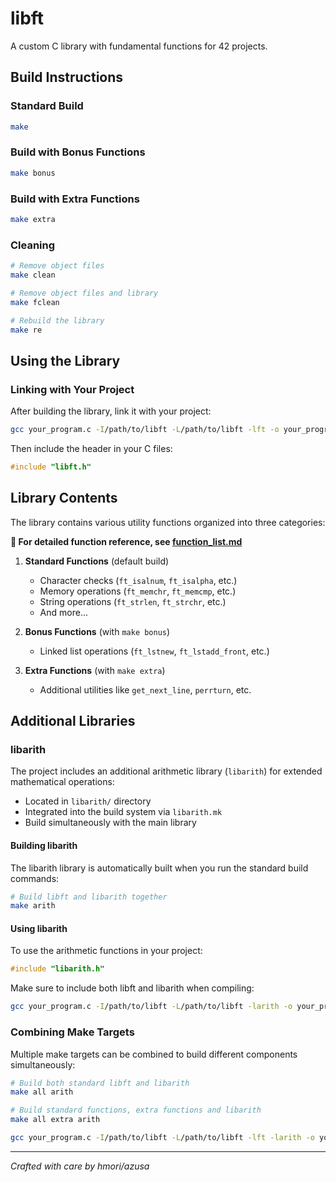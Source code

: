 # libft

A custom C library with fundamental functions for 42 projects.

## Build Instructions

### Standard Build
```bash
make
```

### Build with Bonus Functions
```bash
make bonus
```

### Build with Extra Functions
```bash
make extra
```

### Cleaning
```bash
# Remove object files
make clean

# Remove object files and library
make fclean

# Rebuild the library
make re
```

## Using the Library

### Linking with Your Project

After building the library, link it with your project:

```bash
gcc your_program.c -I/path/to/libft -L/path/to/libft -lft -o your_program
```

Then include the header in your C files:

```c
#include "libft.h"
```

## Library Contents

The library contains various utility functions organized into three categories:

**📖 For detailed function reference, see [function_list.md](function_list.md)**

1. **Standard Functions** (default build)
   - Character checks (`ft_isalnum`, `ft_isalpha`, etc.)
   - Memory operations (`ft_memchr`, `ft_memcmp`, etc.)
   - String operations (`ft_strlen`, `ft_strchr`, etc.)
   - And more...

2. **Bonus Functions** (with `make bonus`)
   - Linked list operations (`ft_lstnew`, `ft_lstadd_front`, etc.)

3. **Extra Functions** (with `make extra`)
   - Additional utilities like `get_next_line`, `perrturn`, etc.

## Additional Libraries

### libarith

The project includes an additional arithmetic library (`libarith`) for extended mathematical operations:

- Located in `libarith/` directory
- Integrated into the build system via `libarith.mk`
- Build simultaneously with the main library

#### Building libarith

The libarith library is automatically built when you run the standard build commands:

```bash
# Build libft and libarith together
make arith
```

#### Using libarith

To use the arithmetic functions in your project:

```c
#include "libarith.h"
```

Make sure to include both libft and libarith when compiling:

```bash
gcc your_program.c -I/path/to/libft -L/path/to/libft -larith -o your_program
```

### Combining Make Targets

Multiple make targets can be combined to build different components simultaneously:

```bash
# Build both standard libft and libarith
make all arith

# Build standard functions, extra functions and libarith
make all extra arith
```
```bash
gcc your_program.c -I/path/to/libft -L/path/to/libft -lft -larith -o your_program
```

---

*Crafted with care by hmori/azusa* 

